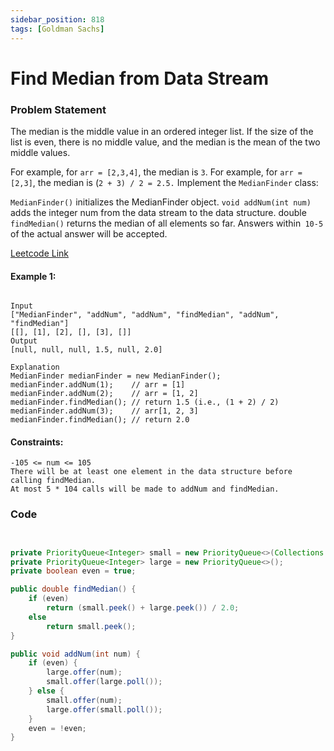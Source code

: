 ```yaml
---
sidebar_position: 818
tags: [Goldman Sachs]
---
```


# Find Median from Data Stream

### Problem Statement

The median is the middle value in an ordered integer list. If the size of the list is even, there is no middle value, and the median is the mean of the two middle values.

For example, for `arr = [2,3,4]`, the median is `3`.
For example, for `arr = [2,3]`, the median is (`2 + 3) / 2 = 2.5.`
Implement the `MedianFinder` class:

`MedianFinder()` initializes the MedianFinder object.
`void addNum(int num)` adds the integer num from the data stream to the data structure.
double `findMedian()` returns the median of all elements so far. Answers within` 10-5` of the actual answer will be accepted.

[Leetcode Link](https://leetcode.com/problems/find-median-from-data-stream/)

#### Example 1:

```

Input
["MedianFinder", "addNum", "addNum", "findMedian", "addNum", "findMedian"]
[[], [1], [2], [], [3], []]
Output
[null, null, null, 1.5, null, 2.0]

Explanation
MedianFinder medianFinder = new MedianFinder();
medianFinder.addNum(1);    // arr = [1]
medianFinder.addNum(2);    // arr = [1, 2]
medianFinder.findMedian(); // return 1.5 (i.e., (1 + 2) / 2)
medianFinder.addNum(3);    // arr[1, 2, 3]
medianFinder.findMedian(); // return 2.0
```

#### Constraints:

```
-105 <= num <= 105
There will be at least one element in the data structure before calling findMedian.
At most 5 * 104 calls will be made to addNum and findMedian.
```

### Code

```java title="java Code"


private PriorityQueue<Integer> small = new PriorityQueue<>(Collections.reverseOrder());
private PriorityQueue<Integer> large = new PriorityQueue<>();
private boolean even = true;

public double findMedian() {
    if (even)
        return (small.peek() + large.peek()) / 2.0;
    else
        return small.peek();
}

public void addNum(int num) {
    if (even) {
        large.offer(num);
        small.offer(large.poll());
    } else {
        small.offer(num);
        large.offer(small.poll());
    }
    even = !even;
}
```
